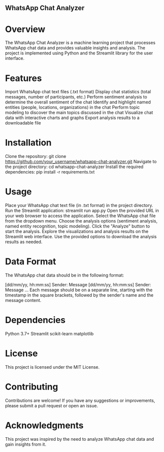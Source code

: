 ## WhatsApp Chat Analyzer

# Overview
The WhatsApp Chat Analyzer is a machine learning project that processes WhatsApp chat data and provides valuable insights and analysis. The project is implemented using Python and the Streamlit library for the user interface.

# Features
Import WhatsApp chat text files (.txt format)
Display chat statistics (total messages, number of participants, etc.)
Perform sentiment analysis to determine the overall sentiment of the chat
Identify and highlight named entities (people, locations, organizations) in the chat
Perform topic modeling to discover the main topics discussed in the chat
Visualize chat data with interactive charts and graphs
Export analysis results to a downloadable file

# Installation
Clone the repository: git clone https://github.com/your_username/whatsapp-chat-analyzer.git
Navigate to the project directory: cd whatsapp-chat-analyzer
Install the required dependencies: pip install -r requirements.txt

# Usage
Place your WhatsApp chat text file (in .txt format) in the project directory.
Run the Streamlit application: streamlit run app.py
Open the provided URL in your web browser to access the application.
Select the WhatsApp chat file from the dropdown menu.
Choose the analysis options (sentiment analysis, named entity recognition, topic modeling).
Click the "Analyze" button to start the analysis.
Explore the visualizations and analysis results on the Streamlit web interface.
Use the provided options to download the analysis results as needed.

# Data Format
The WhatsApp chat data should be in the following format:

[dd/mm/yy, hh:mm:ss] Sender: Message
[dd/mm/yy, hh:mm:ss] Sender: Message
...
Each message should be on a separate line, starting with the timestamp in the square brackets, followed by the sender's name and the message content.

# Dependencies
 Python 3.7+
 Streamlit
 scikit-learn
 matplotlib

# License
This project is licensed under the MIT License.

# Contributing
Contributions are welcome! If you have any suggestions or improvements, please submit a pull request or open an issue.

# Acknowledgments
This project was inspired by the need to analyze WhatsApp chat data and gain insights from it.
